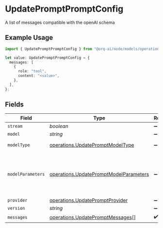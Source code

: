 # UpdatePromptPromptConfig

A list of messages compatible with the openAI schema

## Example Usage

```typescript
import { UpdatePromptPromptConfig } from "@orq-ai/node/models/operations";

let value: UpdatePromptPromptConfig = {
  messages: [
    {
      role: "tool",
      content: "<value>",
    },
  ],
};
```

## Fields

| Field                                                                                            | Type                                                                                             | Required                                                                                         | Description                                                                                      |
| ------------------------------------------------------------------------------------------------ | ------------------------------------------------------------------------------------------------ | ------------------------------------------------------------------------------------------------ | ------------------------------------------------------------------------------------------------ |
| `stream`                                                                                         | *boolean*                                                                                        | :heavy_minus_sign:                                                                               | N/A                                                                                              |
| `model`                                                                                          | *string*                                                                                         | :heavy_minus_sign:                                                                               | N/A                                                                                              |
| `modelType`                                                                                      | [operations.UpdatePromptModelType](../../models/operations/updatepromptmodeltype.md)             | :heavy_minus_sign:                                                                               | The type of the model                                                                            |
| `modelParameters`                                                                                | [operations.UpdatePromptModelParameters](../../models/operations/updatepromptmodelparameters.md) | :heavy_minus_sign:                                                                               | Model Parameters: Not all parameters apply to every model                                        |
| `provider`                                                                                       | [operations.UpdatePromptProvider](../../models/operations/updatepromptprovider.md)               | :heavy_minus_sign:                                                                               | N/A                                                                                              |
| `version`                                                                                        | *string*                                                                                         | :heavy_minus_sign:                                                                               | N/A                                                                                              |
| `messages`                                                                                       | [operations.UpdatePromptMessages](../../models/operations/updatepromptmessages.md)[]             | :heavy_check_mark:                                                                               | N/A                                                                                              |